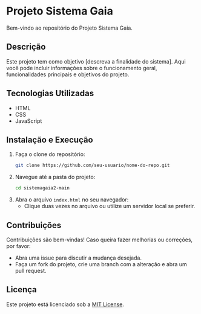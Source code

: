 # Projeto Sistema Gaia

Bem-vindo ao repositório do Projeto Sistema Gaia.

## Descrição
Este projeto tem como objetivo [descreva a finalidade do sistema]. Aqui você pode incluir informações sobre o funcionamento geral, funcionalidades principais e objetivos do projeto.

## Tecnologias Utilizadas
- HTML
- CSS
- JavaScript

## Instalação e Execução
1. Faça o clone do repositório:
   ```bash
   git clone https://github.com/seu-usuario/nome-do-repo.git
   ```
2. Navegue até a pasta do projeto:
   ```bash
   cd sistemagaia2-main
   ```
3. Abra o arquivo `index.html` no seu navegador:
   - Clique duas vezes no arquivo ou utilize um servidor local se preferir.

## Contribuições
Contribuições são bem-vindas! Caso queira fazer melhorias ou correções, por favor:
- Abra uma issue para discutir a mudança desejada.
- Faça um fork do projeto, crie uma branch com a alteração e abra um pull request.

## Licença
Este projeto está licenciado sob a [MIT License](https://opensource.org/licenses/MIT).
